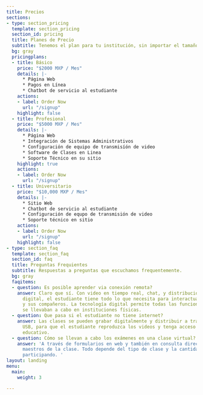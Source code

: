 ```yaml
---
title: Precios
sections:
- type: section_pricing
  template: section_pricing
  section_id: pricing
  title: Planes de Precio
  subtitle: Tenemos el plan para tu institución, sin importar el tamaño.
  bg: gray
  pricingplans:
  - title: Básico
    price: "$2000 MXP / Mes"
    details: |-
      * Página Web
      * Pagos en Línea
      * Chatbot de servicio al estudiante
    actions:
    - label: Order Now
      url: "/signup"
    highlight: false
  - title: Profesional
    price: "$5000 MXP / Mes"
    details: |-
      * Página Web
      * Integración de Sistemas Administrativos
      * Configuración de equipo de transmisíón de video
      * Software de Clases en Linea
      * Soporte Técnico en su sitio
    highlight: true
    actions:
    - label: Order Now
      url: "/signup"
  - title: Universitario
    price: "$10,000 MXP / Mes"
    details: |-
      * Sitio Web
      * Chatbot de servicio al estudiante
      * Configuración de equpo de transmisión de video
      * Soporte técnico en sitio
    actions:
    - label: Order Now
      url: "/signup"
    highlight: false
- type: section_faq
  template: section_faq
  section_id: faq
  title: Preguntas Frequientes
  subtitle: Respuestas a preguntas que escuchamos frequentemente.
  bg: gray
  faqitems:
  - question: Es posible aprender via conexión remota?
    answer: Claro que sí. Con video en tiempo real, chat, y distribución de material
      digital, el estudiante tiene todo lo que necesita para interactuar con el maestro
      y sus compañeros. La tecnología digital permite todas las funciones que antes
      se llevaban a cabo en instituciones físicas.
  - question: Que pasa si el estudiante no tiene internet?
    answer: Las clases se pueden grabar digitalmente y distribuir a través de un dispositivo
      USB, para que el estudiante reproduzca los videos y tenga acceso al material
      educativo.
  - question: Cómo se llevan a cabo los exámenes en una clase virtual?
    answer: 'A través de formularios en web y también en consulta directa con los
      maestros de la clase. Todo depende del tipo de clase y la cantidad de estudiantes
      participando. '
layout: landing
menu:
  main:
    weight: 3

---
```

